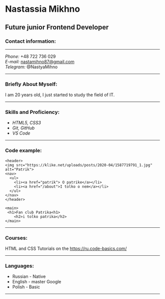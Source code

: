 # **Nastassia Mikhno**
## Future junior Frontend Developer

### Contact information:

***

*Phone:* +48 722 736 029 <br>
*E-mail:* nastamihno87@gmail.com<br>
*Telegram:* @NastyaMihno

***

### Briefly About Myself:

I am 20 years old, I just started to study the field of IT.<br>

***

### Skills and Proficiency:

+ *HTML5, CSS3*
+ *Git, GitHub*
+ *VS Code*

***

### Code example:

```
<header>
<img src="https://klike.net/uploads/posts/2020-04/1587719791_1.jpg" alt="Patrik">
<nav>
  <ul>
    <li><a href="patrik"> O patrike</a></li>
    <li><a href="/about">I tolko o nem</a></li>
  </ul>
</nav>
</header>

<main>
 <h1>Fan club Patrika<h1>
    <h2>i tolko patrika</h2>
</main>
```
-----
### Courses:
HTML and CSS Tutorials on the https://ru.code-basics.com/

***

### Languages:
+ Russian - Native
+ English - master Google
+ Polish - Basic

***
